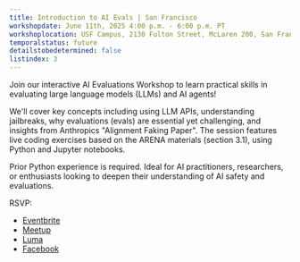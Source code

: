 ```yaml
---
title: Introduction to AI Evals | San Francisco 
workshopdate: June 11th, 2025 4:00 p.m. - 6:00 p.m. PT
workshoplocation: USF Campus, 2130 Fulton Street, McLaren 200, San Francisco CA 94117 Room MC 251
temporalstatus: future
detailstobedetermined: false
listindex: 3
---
```

Join our interactive AI Evaluations Workshop to learn practical skills in evaluating large language models (LLMs) and AI agents! 

We'll cover key concepts including using LLM APIs, understanding jailbreaks, why evaluations (evals) are essential yet challenging, and insights from Anthropics "Alignment Faking Paper". 
The session features live coding exercises based on the ARENA materials (section 3.1), using Python and Jupyter notebooks. 

Prior Python experience is required. Ideal for AI practitioners, researchers, or enthusiasts looking to deepen their understanding of AI safety and evaluations.

RSVP:
+ [Eventbrite](https://www.eventbrite.com/e/1383192488969?aff=oddtdtcreator)
+ [Meetup](https://www.meetup.com/ai-safety-awareness-group-san-francisco/events/308093454/?eventOrigin=group_upcoming_events)
+ [Luma](https://lu.ma/4443e4ff)
+ [Facebook](https://www.facebook.com/share/18hGH1YiMC/)
